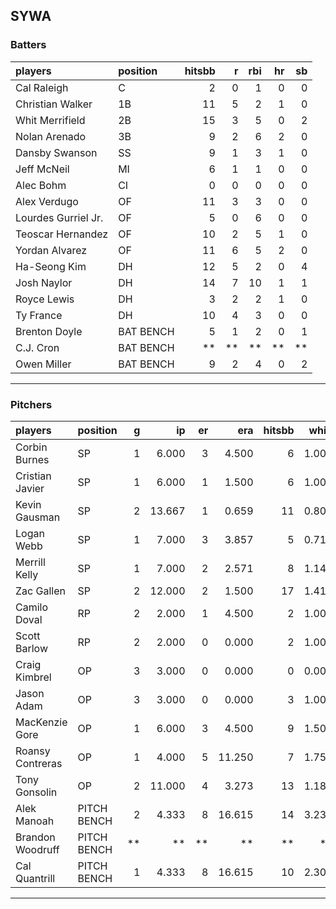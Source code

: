 ## SYWA

### Batters

 
|players             |position  | hitsbb|  r| rbi| hr| sb| 
|:-------------------|:---------|------:|--:|---:|--:|--:| 
|Cal Raleigh         |C         |      2|  0|   1|  0|  0| 
|Christian Walker    |1B        |     11|  5|   2|  1|  0| 
|Whit Merrifield     |2B        |     15|  3|   5|  0|  2| 
|Nolan Arenado       |3B        |      9|  2|   6|  2|  0| 
|Dansby Swanson      |SS        |      9|  1|   3|  1|  0| 
|Jeff McNeil         |MI        |      6|  1|   1|  0|  0| 
|Alec Bohm           |CI        |      0|  0|   0|  0|  0| 
|Alex Verdugo        |OF        |     11|  3|   3|  0|  0| 
|Lourdes Gurriel Jr. |OF        |      5|  0|   6|  0|  0| 
|Teoscar Hernandez   |OF        |     10|  2|   5|  1|  0| 
|Yordan Alvarez      |OF        |     11|  6|   5|  2|  0| 
|Ha-Seong Kim        |DH        |     12|  5|   2|  0|  4| 
|Josh Naylor         |DH        |     14|  7|  10|  1|  1| 
|Royce Lewis         |DH        |      3|  2|   2|  1|  0| 
|Ty France           |DH        |     10|  4|   3|  0|  0| 
|Brenton Doyle       |BAT BENCH |      5|  1|   2|  0|  1| 
|C.J. Cron           |BAT BENCH |     **| **|  **| **| **| 
|Owen Miller         |BAT BENCH |      9|  2|   4|  0|  2| 


* * *

### Pitchers

 
|players          |position    |  g|     ip| er|    era| hitsbb|  whip| so|  w| sv| 
|:----------------|:-----------|--:|------:|--:|------:|------:|-----:|--:|--:|--:| 
|Corbin Burnes    |SP          |  1|  6.000|  3|  4.500|      6| 1.000|  7|  0|  0| 
|Cristian Javier  |SP          |  1|  6.000|  1|  1.500|      6| 1.000|  5|  1|  0| 
|Kevin Gausman    |SP          |  2| 13.667|  1|  0.659|     11| 0.805| 24|  2|  0| 
|Logan Webb       |SP          |  1|  7.000|  3|  3.857|      5| 0.714|  6|  0|  0| 
|Merrill Kelly    |SP          |  1|  7.000|  2|  2.571|      8| 1.143|  8|  1|  0| 
|Zac Gallen       |SP          |  2| 12.000|  2|  1.500|     17| 1.417| 13|  1|  0| 
|Camilo Doval     |RP          |  2|  2.000|  1|  4.500|      2| 1.000|  4|  0|  0| 
|Scott Barlow     |RP          |  2|  2.000|  0|  0.000|      2| 1.000|  4|  0|  1| 
|Craig Kimbrel    |OP          |  3|  3.000|  0|  0.000|      0| 0.000|  4|  0|  2| 
|Jason Adam       |OP          |  3|  3.000|  0|  0.000|      3| 1.000|  5|  0|  2| 
|MacKenzie Gore   |OP          |  1|  6.000|  3|  4.500|      9| 1.500|  6|  0|  0| 
|Roansy Contreras |OP          |  1|  4.000|  5| 11.250|      7| 1.750|  6|  0|  0| 
|Tony Gonsolin    |OP          |  2| 11.000|  4|  3.273|     13| 1.182|  7|  1|  0| 
|Alek Manoah      |PITCH BENCH |  2|  4.333|  8| 16.615|     14| 3.231|  2|  0|  0| 
|Brandon Woodruff |PITCH BENCH | **|     **| **|     **|     **|    **| **| **| **| 
|Cal Quantrill    |PITCH BENCH |  1|  4.333|  8| 16.615|     10| 2.308|  3|  0|  0| 


* * *


